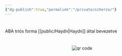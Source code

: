 ```yaml
---
{"dg-publish":true,"permalink":"/private/scherzo/"}
---
```


#

ABA triós forma [[public/Haydn\|Haydn]] által bevezetve



#
<p style="text-align: center;"><img src="https://chart.googleapis.com/chart?cht=qr&chl=https://notes.andrasdenes.com/scherzo&chs=180x180&choe=UTF-8&chld=L|2" alt="qr code"></p>

